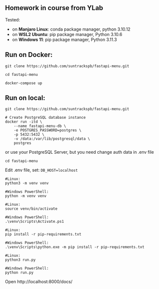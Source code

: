 ## Homework in course from YLab

Tested:
* on **Manjaro Linux**: conda package manager, python 3.10.12
* on **WSL2 Ubuntu**: pip package manager, Python 3.10.6
* on **Windows 11**: pip package manager, Python 3.11.3

## Run on Docker:
```commandline
git clone https://github.com/suntrackspb/fastapi-menu.git
```
```shell
cd fastapi-menu
```
```shell
docker-compose up
```


## Run on local:
```commandline
git clone https://github.com/suntrackspb/fastapi-menu.git
```

```shell
# Create PostgreSQL database instance
docker run -itd \
	--name fastapi-menu-db \
	-e POSTGRES_PASSWORD=postgres \
	-p 5432:5432 \
	-v /data:/var/lib/postgresql/data \
	postgres
```
or use your PostgreSQL Server, but you need change auth data in .env file
```shell
cd fastapi-menu
```
Edit .env file, set: `DB_HOST=localhost`
```shell
#Linux: 
python3 -m venv venv

#Windows PowerShell:
python -m venv venv
```
```shell
#Linux: 
source venv/bin/activate

#Windows PowerShell:
.\venv\Scripts\Activate.ps1
```
```shell
#Linux: 
pip install -r pip-requirements.txt

#Windows PowerShell:
.\venv\Scripts\python.exe -m pip install -r pip-requirements.txt
```
```shell
#Linux: 
python3 run.py

#Windows PowerShell:
python run.py
```
Open http://localhost:8000/docs/